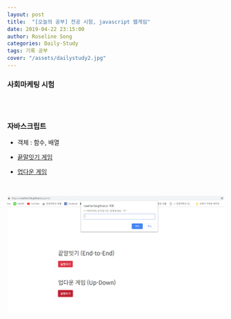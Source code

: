 ```yaml
---
layout: post
title:  "[오늘의 공부] 전공 시험, javascript 웹게임"
date: 2019-04-22 23:15:00
author: Roseline Song
categories: Daily-Study
tags: 기록 공부
cover: "/assets/dailystudy2.jpg"
---
```


###   사회마케팅 시험 
​
<br>
<br>

### 자바스크립트 

- 객체 : 함수, 배열 

- [끝말잇기 게임](https://roseline124.github.io/game/)
 

- [업다운 게임](https://roseline124.github.io/game/) 

​<br>

<img src="/assets/images/190422_game.PNG">

<br>
<br>


